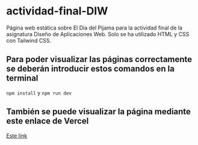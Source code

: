 # actividad-final-DIW
Página web estática sobre El Día del Pijama para la actividad final de la asignatura Diseño de Aplicaciones Web. Solo se ha utilizado HTML y CSS con Tailwind CSS.

## Para poder visualizar las páginas correctamente se deberán introducir estos comandos en la terminal
`npm install` y  `npm run dev`

## También se puede visualizar la página mediante este enlace de Vercel
[Este link](actividad-final-diw.vercel.app)